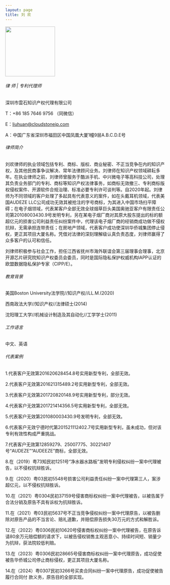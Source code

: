 ```yaml
---
layout: page
title: 刘 欢
---
```


<img title="" src="file:///C:/Users/zhoul/Documents/github/felixhuan.github.io/images/liuhuan.jpg" alt="" width="157" data-align="center">

###### 律 师 | 专利代理师

深圳市雲石知识产权代理有限公司

T：+86 185 7646 9756 （同微信）

E：liuhuan@cloudstoneip.com

A：中国广东省深圳市福田区中国凤凰大厦1幢9层A.B.C.D.E号

###### 律师简介

刘欢律师的执业领域包括专利、商标、版权、商业秘密、不正当竞争在内的知识产权，及其他民商事争议解决、常年法律顾问业务。刘律师在知识产权领域耕耘多年。在执业律师之前，刘律师曾服务于酷派手机、中兴微电子等高科技公司，处理其负责业务部门的专利、商标等知识产权法律事务，如商标无效撤三、专利商标版权侵权案件、开源软件合规治理、标准必要专利许可谈判等。自2020年起。刘律师为不同领域的客户处理了多起具有代表意义的案件，如在头戴耳机领域，代表美国AUDEZE LLC公司成功无效其被抢注的字号商标，为其进入中国市场扫平障碍；在电子烟领域，代表某客户全部无效全球烟草巨头美国奥驰亚客户有限责任公司第20108003430.9号发明专利，另在某电子烟厂商对其原大股东提出的标的额超亿元的损害公司利益责任纠纷案件中，代理该电子烟厂商的经销商成功做不侵权抗辩，无需承担连带责任；在房地产领域，代表客户成功使深圳华侨城集团停止侵权，更正其项目大厦名称。凭借对法律的深刻理解级认真负责态度，刘律师赢得了众多客户的认可和信任。

刘律师积极参与社会工作，担任江西省抚州市海外联谊会第三届理事会理事，北京开源芯片研究院知识产权委员会委员，同时是国际隐私保护权威机构IAPP认证的欧盟数据隐私保护专家（CIPP/E）。

###### 教育背景

美国Boston University法学院//知识产权//LL.M.(2020)

西南政法大学//知识产权//法律硕士(2014)

沈阳理工大学//机械设计制造及其自动化//工学学士(2011)

###### 工作语言

中文、英语

###### 代表案例

1.代表客户无效第201620628454.8号实用新型专利，全部无效。

2.代表客户无效第201621315489.2号实用新型专利，全部无效。

3.代表客户无效第201720820148.9号实用新型专利，部分无效。

4.代表客户无效第201721414356.5号实用新型专利，全部无效。

5.代表客户无效第201080003430.9号发明专利，全部无效。

6.代表客户无效宁德时代第201521112402.7号实用新型专利，虽未成功，但对该专利有效性构成严重挑战。

7.代表客户无效第12859279、25007775、30221407号“AUDEZE”“AUDEEZE”商标，全部无效。

8.在（2019）粤73知民初1251号“净水器水路板”发明专利侵权纠纷一案中代理被告，以不侵权抗辩胜诉。

9.在（2020）粤03民初5548号损害公司利益责任纠纷一案中代理第三人，案涉超亿元，以不侵权抗辩胜诉。

10.在（2021）粤0304民初37159号侵害商标权纠纷一案中代理被告，以被告属于合法分销及原告不具有诉权为抗辩胜诉。

11.在（2021）粤03民初5637号不正当竞争侵权纠纷一案中代理原告，以被告删除对原告产品的不当言论、赔礼道歉，并赔偿原告损失30万元的方式和解胜诉。

12.在（2022）粤0306民初10620号侵害商标权纠纷一案中代理被告，在原告诉请80余万元赔偿额的请求下，以被告侵权销售主观恶意小、持续时间短、销量少为抗辩，获法院较低判赔。

13.在（2023）粤0306民初28665号侵害商标权纠纷一案中代理原告，成功促使被告华侨城公司停止商标侵权，更正其项目大厦名称。

14.在（2024）粤0307民初3266号买卖合同纠纷一案中代理原告，成功促使被告履行合同付   款义务，原告目的全部实现。
